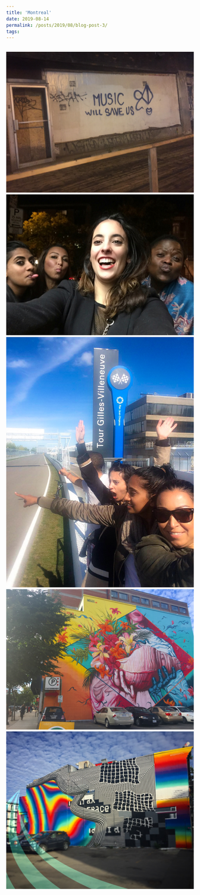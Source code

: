 ```yaml
---
title: 'Montreal'
date: 2019-08-14
permalink: /posts/2019/08/blog-post-3/
tags:
---
```


![](/images/Montreal1.jpg)
![](/images/Montreal2.jpg)
![](/images/Montreal3.jpg)
![](/images/Montreal4.jpg)
![](/images/Montreal5.jpg)
------